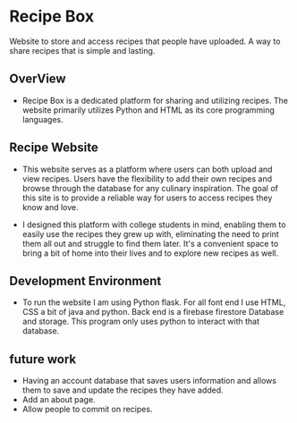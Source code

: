 # Recipe Box

Website to store and access recipes that people have uploaded. A way to share recipes that is simple and lasting.

## OverView
- Recipe Box is a dedicated platform for sharing and utilizing recipes. The website primarily utilizes Python and HTML as its core programming languages.

## Recipe Website 
- This website serves as a platform where users can both upload and view recipes. Users have the flexibility to add their own recipes and browse through the database for any culinary inspiration. The goal of this site is to provide a reliable way for users to access recipes they know and love.

- I designed this platform with college students in mind, enabling them to easily use the recipes they grew up with, eliminating the need to print them all out and struggle to find them later. It's a convenient space to bring a bit of home into their lives and to explore new recipes as well.

## Development Environment
- To run the website I am using Python flask. For all font end I use HTML, CSS a bit of java and python. Back end is a firebase firestore Database and storage.
This program only uses python to interact with that database.

## future work
- Having an account database that saves users information and allows them to save and update the recipes they have added.
- Add an about page.
- Allow people to commit on recipes.

